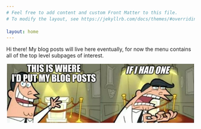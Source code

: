 ```yaml
---
# Feel free to add content and custom Front Matter to this file.
# To modify the layout, see https://jekyllrb.com/docs/themes/#overriding-theme-defaults

layout: home
---
```

Hi there! My blog posts will live here eventually, for now the menu contains all of the top level subpages of interest.

<img style="max-width:500px;display: block;margin-left: auto;margin-right: auto;" src="/assets/images/ifIHadOne.jpg" alt="Rob & Caitlin" class="inline-img" />

